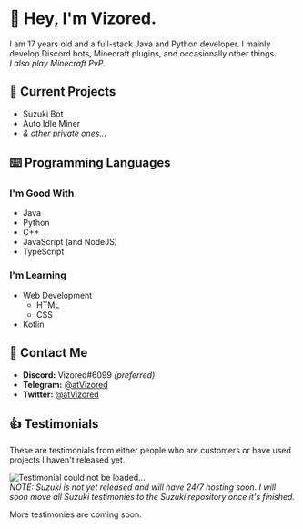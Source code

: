 [//]: (smh...)

:wave: Hey, I'm Vizored.
========================

I am 17 years old and a full-stack Java and Python developer. I mainly develop Discord bots, Minecraft plugins, and occasionally other things.
<br>
*I also play Minecraft PvP.*

:pencil: Current Projects
-------------------------

* Suzuki Bot
* Auto Idle Miner
* *& other private ones...*

:keyboard: Programming Languages
--------------------------------

### I'm Good With

* Java
* Python
* C++
* JavaScript (and NodeJS)
* TypeScript

### I'm Learning

* Web Development
  * HTML
  * CSS
* Kotlin

:speech_balloon: Contact Me
---------------------------

* **Discord:** Vizored#6099 *(preferred)*
* **Telegram:** [@atVizored](https://t.me/atVizored)
* **Twitter:** [@atVizored](https://twitter.com/atVizored)

:thumbsup: Testimonials
-----------------------

These are testimonials from either people who are customers or have used projects I haven't released yet.
<br>

![Testimonial could not be loaded...](https://cdn.discordapp.com/attachments/872082897811697725/910582600257642556/unknown.png)
<br>
*NOTE: Suzuki is not yet released and will have 24/7 hosting soon. I will soon move all Suzuki testimonies to the Suzuki repository once it's finished.*
<br>

More testimonies are coming soon.
